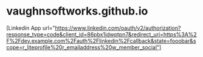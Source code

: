 # vaughnsoftworks.github.io

[Linkedin App url="https://www.linkedin.com/oauth/v2/authorization?response_type=code&client_id=86pbx1idwptpn7&redirect_uri=https%3A%2F%2Fdev.example.com%2Fauth%2Flinkedin%2Fcallback&state=fooobar&scope=r_liteprofile%20r_emailaddress%20w_member_social"]
